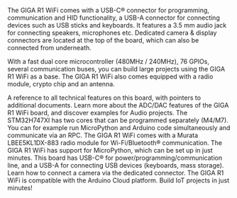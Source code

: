 <FeatureDescription>

The GIGA R1 WiFi comes with a USB-C® connector for programming, communication and HID functionality, a USB-A connector for connecting devices such as USB sticks and keyboards. It features a 3.5 mm audio jack for connecting speakers, microphones etc. Dedicated camera & display connectors are located at the top of the board, which can also be connected from underneath.

With a fast dual core microcontroller (480MHz / 240MHz), 76 GPIOs, several communication buses, you can build large projects using the GIGA R1 WiFi as a base. The GIGA R1 WiFi also comes equipped with a radio module, crypto chip and an antenna.

</FeatureDescription>

<FeatureList>

<Feature title="Cheat Sheet" image="mega-form-factor">
A reference to all technical features on this board, with pointers to additional documents.
<FeatureLink title="Cheat Sheet" url="/tutorials/giga-r1-wifi/cheat-sheet"/>
</Feature>

<Feature title="Advanced ADC/DAC" image="microphone">
Learn more about the ADC/DAC features of the GIGA R1 WiFi board, and discover examples for Audio projects.
<FeatureLink title="ADC/DAC Guide" url="/tutorials/giga-r1-wifi/giga-audio"/>
</Feature>

<Feature title="Dual Core" image="mcu">
The STM32H747XI has two cores that can be programmed separately (M4/M7). You can for example run MicroPython and Arduino code simultaneously and communicate via an RPC.

<FeatureLink title="DUAL CORE GUIDE" url="/tutorials/giga-r1-wifi/giga-dual-core"/>
</Feature>

<Feature title="Wi-Fi®/Bluetooth®" image="connection">
The GIGA R1 WiFi comes with a Murata LBEE5KL1DX-883 radio module for Wi-Fi/Bluetooth® communication.

<FeatureLink title="See Documentation" url="/tutorials/giga-r1-wifi/cheat-sheet#radio-module"/>
</Feature>

<Feature title="MicroPython" image="python">
The GIGA R1 WiFi has support for MicroPython, which can be set up in just minutes.

<FeatureLink title="Install MicroPython" url="/micropython/basics/board-installation"/>
</Feature>

<Feature title="USB" image="usb">
This board has USB-C® for power/programming/communication line, and a USB-A for connecting USB devices (keyboards, mass storage).

<FeatureLink title="USB Guide" url="/tutorials/giga-r1-wifi/giga-usb"/>
</Feature>

<Feature title="Camera Support" image="camera">
Learn how to connect a camera via the dedicated connector.
<FeatureLink title="Camera Guide" url="/tutorials/giga-r1-wifi/giga-camera"/>
</Feature>

<Feature title="Arduino Cloud" image="wifi">
The GIGA R1 WiFi is compatible with the Arduino Cloud platform. Build IoT projects in just minutes!
<FeatureLink title="Go to Platform" url="https://create.arduino.cc/iot/"/>
</Feature>

</FeatureList>
